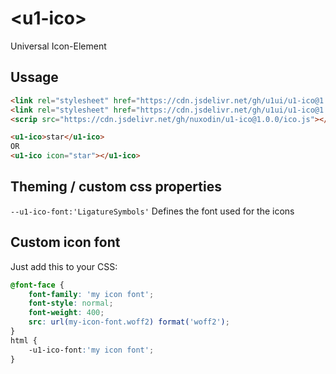 # &lt;u1-ico&gt;
Universal Icon-Element

## Ussage

```html
<link rel="stylesheet" href="https://cdn.jsdelivr.net/gh/u1ui/u1-ico@1.0.0/font/Material Icons.css">
<link rel="stylesheet" href="https://cdn.jsdelivr.net/gh/u1ui/u1-ico@1.0.0/ico.css">
<scrip src="https://cdn.jsdelivr.net/gh/nuxodin/u1-ico@1.0.0/ico.js"></script>

<u1-ico>star</u1-ico>
OR
<u1-ico icon="star"></u1-ico>
```

## Theming / custom css properties
`--u1-ico-font:'LigatureSymbols'` Defines the font used for the icons  


## Custom icon font
Just add this to your CSS:

```css
@font-face {
    font-family: 'my icon font';
    font-style: normal;
    font-weight: 400;
    src: url(my-icon-font.woff2) format('woff2');
}
html {
    -u1-ico-font:'my icon font';
}
```

